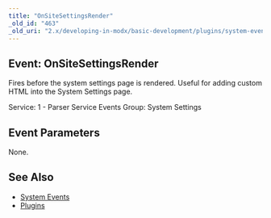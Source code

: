 ```yaml
---
title: "OnSiteSettingsRender"
_old_id: "463"
_old_uri: "2.x/developing-in-modx/basic-development/plugins/system-events/onsitesettingsrender"
---
```


## Event: OnSiteSettingsRender

Fires before the system settings page is rendered. Useful for adding custom HTML into the System Settings page.

Service: 1 - Parser Service Events 
Group: System Settings

## Event Parameters

None.

## See Also

- [System Events](developing-in-modx/basic-development/plugins/system-events "System Events")
- [Plugins](developing-in-modx/basic-development/plugins "Plugins")